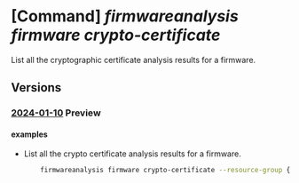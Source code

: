 # [Command] _firmwareanalysis firmware crypto-certificate_

List all the cryptographic certificate analysis results for a firmware.

## Versions

### [2024-01-10](/Resources/mgmt-plane/L3N1YnNjcmlwdGlvbnMve30vcmVzb3VyY2Vncm91cHMve30vcHJvdmlkZXJzL21pY3Jvc29mdC5pb3RmaXJtd2FyZWRlZmVuc2Uvd29ya3NwYWNlcy97fS9maXJtd2FyZXMve30vY3J5cHRvY2VydGlmaWNhdGVz/2024-01-10.xml) **Preview**

<!-- mgmt-plane /subscriptions/{}/resourcegroups/{}/providers/microsoft.iotfirmwaredefense/workspaces/{}/firmwares/{}/cryptocertificates 2024-01-10 -->

#### examples

- List all the crypto certificate analysis results for a firmware.
    ```bash
        firmwareanalysis firmware crypto-certificate --resource-group {resourceGroupName} --workspace-name {workspaceName} --firmware-id {firmwareId}
    ```
